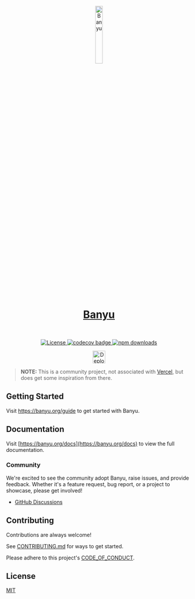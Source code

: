 <p align="center">
  <a href="https://banyu.org">
      <img width="20%" src="https://raw.githubusercontent.com/Banyu-org/Banyu/main/apps/docs/public/isotipo.png" alt="Banyu" />
      <h1 align="center">Banyu</h1>
  </a>
</p>
</br>
<p align="center">
  <a href="https://github.com/jrgarciadev/Banyu/blob/main/LICENSE">
    <img src="https://img.shields.io/npm/l/@banyu/react?style=flat" alt="License">
  </a>
  <a href="https://codecov.io/gh/jrgarciadev/Banyu">
    <img src="https://codecov.io/gh/jrgarciadev/Banyu/branch/main/graph/badge.svg?token=QJF2QKR5N4" alt="codecov badge">
  </a>
  <!-- <a href="https://github.com/Banyu-org/Banyu/actions/workflows/main.yaml">
    <img src="https://github.com/Banyu-org/Banyu/actions/workflows/main.yaml/badge.svg" alt="CI/CD Banyu">
  </a> -->
  <a href="https://www.npmjs.com/package/@banyu/react">
    <img src="https://img.shields.io/npm/dm/@banyu/react.svg?style=flat-round" alt="npm downloads">
  </a>
</p>

<p align="center">
  <a rel="noopener noreferrer" target="_blank" href="https://www.vercel.com?utm_source=Banyu&utm_marketing=oss">
    <img height="34px" src="https://raw.githubusercontent.com/Banyu-org/Banyu/main/apps/docs/public/deployed-on-vercel.svg" alt="Deployed on vercel">
  </a>
</p>

> **NOTE:** This is a community project, not associated with [Vercel](https://vercel.com), but does get some inspiration from there.

## Getting Started

Visit <a aria-label="Banyu learn" href="https://banyu.org/learn">https://banyu.org/guide</a> to get started with Banyu.

## Documentation

Visit [https://banyu.org/docs](https://banyu.org/docs) to view the full documentation.

### Community

We're excited to see the community adopt Banyu, raise issues, and provide feedback.
Whether it's a feature request, bug report, or a project to showcase, please get involved!

- [GitHub Discussions](https://github.com/Banyu-org/Banyu/discussions)

## Contributing

Contributions are always welcome!

See [CONTRIBUTING.md](https://github.com/Banyu-org/Banyu/blob/main/CONTRIBUTING.md) for ways to get started.

Please adhere to this project's [CODE_OF_CONDUCT](https://github.com/Banyu-org/Banyu/blob/main/CODE_OF_CONDUCT.md).

## License

[MIT](https://choosealicense.com/licenses/mit/)
